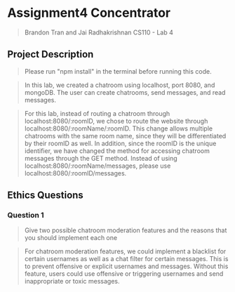 # Assignment4 Concentrator

> Brandon Tran and Jai Radhakrishnan
> CS110 - Lab 4

## Project Description
<!-- you can include known bugs, design decisions, external references used... -->
> Please run "npm install" in the terminal before running this code.

> In this lab, we created a chatroom using localhost, port 8080, and mongoDB. The user can create chatrooms, send messages, and read messages.

> For this lab, instead of routing a chatroom through localhost:8080/:roomID, we chose to route the website through localhost:8080/:roomName/:roomID. This change allows multiple chatrooms with the same room name, since they will be differentiated by their roomID as well. In addition, since the roomID is the unique identifier, we have changed the method for accessing chatroom messages through the GET method. Instead of using localhost:8080/:roomName/messages, please use localhost:8080/:roomID/messages.

## Ethics Questions

### Question 1

> Give two possible chatroom moderation features and the reasons that you should implement each one

<!-- Put your answer to question 1 here -->
> For chatroom moderation features, we could implement a blacklist for certain usernames as well as a chat filter for certain messages. This is to prevent offensive or explicit usernames and messages. Without this feature, users could use offensive or triggering usernames and send inappropriate or toxic messages.